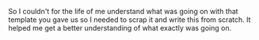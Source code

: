 So I couldn't for the life of me understand what was going on with that template
you gave us so I needed to scrap it and write this from scratch. It helped me get a
better understanding of what exactly was going on.
